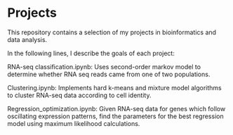 # Projects

This repository contains a selection of my projects in bioinformatics and data analysis.

In the following lines, I describe the goals of each project:

  RNA-seq classification.ipynb:
      Uses second-order markov model to determine whether RNA seq reads came from one of two populations.

  Clustering.ipynb:
      Implements hard k-means and mixture model algorithms to cluster RNA-seq data according to cell identity. 
      
  Regression_optimization.ipynb:
      Given RNA-seq data for genes which follow oscillating expression patterns, find the parameters for the best regression model using maximum likelihood calculations.

